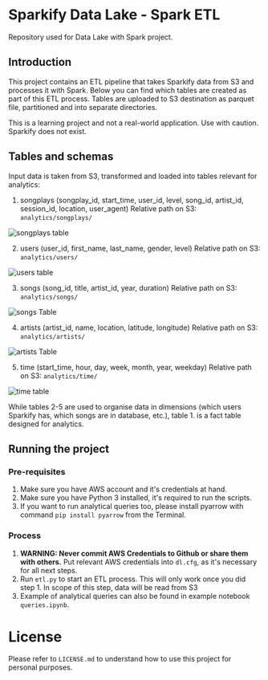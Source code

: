 # Sparkify Data Lake - Spark ETL
Repository used for Data Lake with Spark project.

## Introduction 

This project contains an ETL pipeline that takes Sparkify data from S3 and processes it with Spark. 
Below you can find which tables are created as part of this ETL process. 
Tables are uploaded to S3 destination as parquet file, partitioned and into separate directories.

This is a learning project and not a real-world application. Use with caution. Sparkify does not exist.

## Tables and schemas 


Input data is taken from S3, transformed and loaded into tables relevant for analytics: 

1. songplays (songplay_id, start_time, user_id, level, song_id, artist_id, session_id, location, user_agent)
Relative path on S3: `analytics/songplays/`

![songplays table](https://imgur.com/oDLuT77.jpeg)

2. users (user_id, first_name, last_name, gender, level)
Relative path on S3: `analytics/users/`

![users table](https://imgur.com/J25Vp4D.jpeg)

3. songs (song_id, title, artist_id, year, duration)
Relative path on S3: `analytics/songs/`

![songs Table](https://imgur.com/kPVZtFU.jpeg)

4. artists (artist_id, name, location, latitude, longitude)
Relative path on S3: `analytics/artists/`

![artists Table](https://imgur.com/3qIawRW.jpeg)

5. time (start_time, hour, day, week, month, year, weekday)
Relative path on S3: `analytics/time/`

![time table](https://imgur.com/eqvRvzR.jpeg)

While tables 2-5 are used to organise data in dimensions (which users Sparkify has, which songs are in database, etc.), 
table 1. is a fact table designed for analytics. 


## Running the project 
### Pre-requisites 
1. Make sure you have AWS account and it's credentials at hand. 
2. Make sure you have Python 3 installed, it's required to run the scripts. 
3. If you want to run analytical queries too, please install pyarrow with command `pip install pyarrow` from the Terminal. 

### Process
1. **WARNING: Never commit AWS Credentials to Github or share them with others.**
   Put relevant AWS credentials into `dl.cfg`, as it's necessary for all next steps. 
2. Run `etl.py` to start an ETL process. This will only work once you did step 1. In scope of this step, data will be read from S3
3. Example of analytical queries can also be found in example notebook `queries.ipynb`. 

# License
Please refer to `LICENSE.md` to understand how to use this project for personal purposes.
